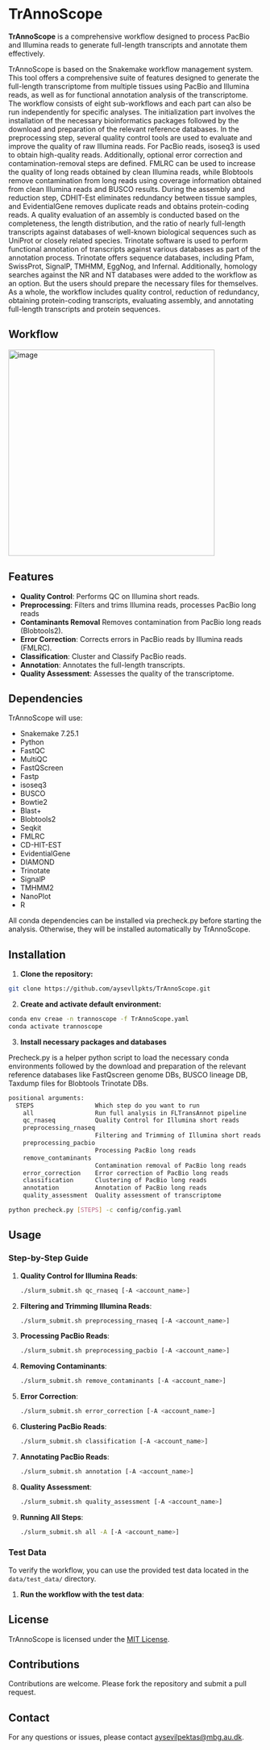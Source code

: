 # TrAnnoScope

**TrAnnoScope** is a comprehensive workflow designed to process PacBio and Illumina reads to generate full-length transcripts and annotate them effectively. 

TrAnnoScope is based on the Snakemake workflow management system. This tool offers a comprehensive suite of features designed to generate the full-length transcriptome from multiple tissues using PacBio and Illumina reads, as well as for functional annotation analysis of the transcriptome. The workflow consists of eight sub-workflows and each part can also be run independently for specific analyses. The initialization part involves the installation of the necessary bioinformatics packages followed by the download and preparation of the relevant reference databases. In the preprocessing step, several quality control tools are used to evaluate and improve the quality of raw Illumina reads. For PacBio reads, isoseq3 is used to obtain high-quality reads.
Additionally, optional error correction and contamination-removal steps are defined. FMLRC can be used to increase the quality of long reads obtained by clean Illumina reads, while Blobtools remove contamination from long reads using coverage information obtained from clean Illumina reads and BUSCO results. During the assembly and reduction step, CDHIT-Est eliminates redundancy between tissue samples, and EvidentialGene removes duplicate reads and obtains protein-coding reads. A quality evaluation of an assembly is conducted based on the completeness, the length distribution, and the ratio of nearly full-length transcripts against databases of well-known biological sequences such as UniProt or closely related species. Trinotate software is used to perform functional annotation of transcripts against various databases as part of the annotation process. Trinotate offers sequence databases, including Pfam, SwissProt, SignalP, TMHMM, EggNog, and Infernal. Additionally, homology searches against the NR and NT databases were added to the workflow as an option. But the users should prepare the necessary files for themselves. As a whole, the workflow includes quality control, reduction of redundancy, obtaining protein-coding transcripts, evaluating assembly, and annotating full-length transcripts and protein sequences.

## Workflow
<img width="409" alt="image" src="https://github.com/user-attachments/assets/555fa330-bced-4589-9f56-b7b8dd3d60ee">


## Features
- **Quality Control**: Performs QC on Illumina short reads.
- **Preprocessing**: Filters and trims Illumina reads, processes PacBio long reads
- **Contaminants Removal** Removes contamination from PacBio long reads (Blobtools2).
- **Error Correction**: Corrects errors in PacBio reads by Illumina reads (FMLRC).
- **Classification**: Cluster and Classify PacBio reads.
- **Annotation**: Annotates the full-length transcripts.
- **Quality Assessment**: Assesses the quality of the transcriptome.

## Dependencies
TrAnnoScope will use:
- Snakemake 7.25.1
- Python
- FastQC
- MultiQC
- FastQScreen
- Fastp
- isoseq3
- BUSCO
- Bowtie2
- Blast+
- Blobtools2
- Seqkit
- FMLRC
- CD-HIT-EST
- EvidentialGene
- DIAMOND
- Trinotate
- SignalP
- TMHMM2
- NanoPlot
- R
  
All conda dependencies can be installed via precheck.py before starting the analysis. Otherwise, they will be installed automatically by TrAnnoScope.

## Installation 

  1. **Clone the repository:**
  ```bash
  git clone https://github.com/aysevllpkts/TrAnnoScope.git
  ```

  2. **Create and activate default environment:**
  ```bash
  conda env creae -n trannoscope -f TrAnnoScope.yaml
  conda activate trannoscope
  ```
  3. **Install necessary packages and databases**
  
  Precheck.py is a helper python script to load the necessary conda environments followed by the download and preparation of the relevant reference databases like FastQscreen genome DBs, BUSCO lineage DB, Taxdump files for Blobtools Trinotate DBs.
  ```bash
  positional arguments:
    STEPS                 Which step do you want to run
      all                 Run full analysis in FLTransAnnot pipeline
      qc_rnaseq           Quality Control for Illumina short reads
      preprocessing_rnaseq
                          Filtering and Trimming of Illumina short reads
      preprocessing_pacbio
                          Processing PacBio long reads
      remove_contaminants
                          Contamination removal of PacBio long reads
      error_correction    Error correction of PacBio long reads
      classification      Clustering of PacBio long reads
      annotation          Annotation of PacBio long reads
      quality_assessment  Quality assessment of transcriptome

  python precheck.py [STEPS] -c config/config.yaml
  ```

## Usage

### Step-by-Step Guide

1. **Quality Control for Illumina Reads**:
    ```bash
    ./slurm_submit.sh qc_rnaseq [-A <account_name>]
    ```

2. **Filtering and Trimming Illumina Reads**:
    ```bash
    ./slurm_submit.sh preprocessing_rnaseq [-A <account_name>]
    ```

3. **Processing PacBio Reads**:
    ```bash
    ./slurm_submit.sh preprocessing_pacbio [-A <account_name>]
    ```

4. **Removing Contaminants**:
    ```bash
    ./slurm_submit.sh remove_contaminants [-A <account_name>]
    ```

5. **Error Correction**:
    ```bash
    ./slurm_submit.sh error_correction [-A <account_name>]
    ```

6. **Clustering PacBio Reads**:
    ```bash
    ./slurm_submit.sh classification [-A <account_name>]
    ```

7. **Annotating PacBio Reads**:
    ```bash
    ./slurm_submit.sh annotation [-A <account_name>]
    ```

8. **Quality Assessment**:
    ```bash
    ./slurm_submit.sh quality_assessment [-A <account_name>]
    ```

9. **Running All Steps**:
    ```bash
    ./slurm_submit.sh all -A [-A <account_name>]
    ```

### Test Data

To verify the workflow, you can use the provided test data located in the `data/test_data/` directory.

1. **Run the workflow with the test data**:


## License
TrAnnoScope is licensed under the [MIT License](LICENSE).

## Contributions
Contributions are welcome. Please fork the repository and submit a pull request.

## Contact
For any questions or issues, please contact [aysevilpektas@mbg.au.dk](mailto:aysevilpektas@mbg.au.dk).

